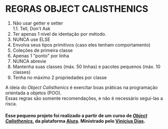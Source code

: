 # REGRAS OBJECT CALISTHENICS

1. Não usar getter e setter <br>
   1.1. Tell, Don't Ask 
2. Ter apenas 1 nível de identação por método.
3. NUNCA use ELSE
4. Envolva seus tipos primitivos (caso eles tenham comportamento)
5. Coleções de primeira classe
6. Apenas 1 "ponto" por linha
7. NUNCA abrevie 
8. Mantenha suas classes (máx. 50 linhas) e pacotes pequenos (máx. 10 classes)
9. Tenha no máximo 2 propriedades por classe

A ideia do _Object Calisthenics_ é exercitar boas práticas na programação orientada a objetos (POO). <br>
Essas regras são somente recomendações, e não é necessário segui-las a risca.


#### Esse pequeno projeto foi realizado a partir de um curso de *[Object Calisthenics](https://www.alura.com.br/curso-online-object-calisthenics-exercitando-orientacao-objetos)*, da plataforma [Alura](alura.com.br). Ministrado pelo [Vinícius Dias](https://www.youtube.com/c/DiasdeDev).
